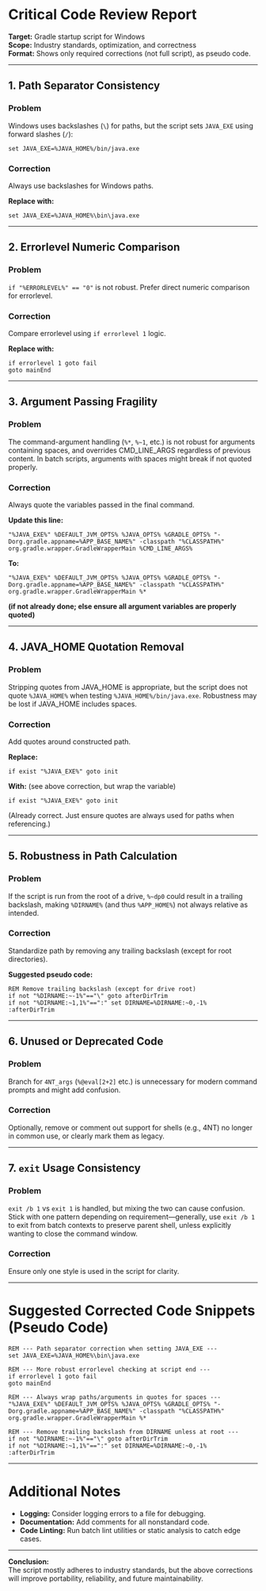 # Critical Code Review Report

**Target:** Gradle startup script for Windows  
**Scope:** Industry standards, optimization, and correctness  
**Format:** Shows only required corrections (not full script), as pseudo code.

---

## 1. Path Separator Consistency

### **Problem**  
Windows uses backslashes (`\`) for paths, but the script sets `JAVA_EXE` using forward slashes (`/`):

```batch
set JAVA_EXE=%JAVA_HOME%/bin/java.exe
```

### **Correction**  
Always use backslashes for Windows paths.

**Replace with:**
```batch
set JAVA_EXE=%JAVA_HOME%\bin\java.exe
```

---

## 2. Errorlevel Numeric Comparison

### **Problem**  
`if "%ERRORLEVEL%" == "0"` is not robust. Prefer direct numeric comparison for errorlevel.

### **Correction**  
Compare errorlevel using `if errorlevel 1` logic.

**Replace with:**
```batch
if errorlevel 1 goto fail
goto mainEnd
```

---

## 3. Argument Passing Fragility

### **Problem**  
The command-argument handling (`%*`, `%~1`, etc.) is not robust for arguments containing spaces, and overrides CMD_LINE_ARGS regardless of previous content. In batch scripts, arguments with spaces might break if not quoted properly.

### **Correction**  
Always quote the variables passed in the final command.

**Update this line:**
```batch
"%JAVA_EXE%" %DEFAULT_JVM_OPTS% %JAVA_OPTS% %GRADLE_OPTS% "-Dorg.gradle.appname=%APP_BASE_NAME%" -classpath "%CLASSPATH%" org.gradle.wrapper.GradleWrapperMain %CMD_LINE_ARGS%
```

**To:**
```batch
"%JAVA_EXE%" %DEFAULT_JVM_OPTS% %JAVA_OPTS% %GRADLE_OPTS% "-Dorg.gradle.appname=%APP_BASE_NAME%" -classpath "%CLASSPATH%" org.gradle.wrapper.GradleWrapperMain %*
```

**(if not already done; else ensure all argument variables are properly quoted)**

---

## 4. JAVA_HOME Quotation Removal

### **Problem**  
Stripping quotes from JAVA_HOME is appropriate, but the script does not quote `%JAVA_HOME%` when testing `%JAVA_HOME%/bin/java.exe`. Robustness may be lost if JAVA_HOME includes spaces.

### **Correction**  
Add quotes around constructed path.

**Replace:**
```batch
if exist "%JAVA_EXE%" goto init
```

**With:** (see above correction, but wrap the variable)
```batch
if exist "%JAVA_EXE%" goto init
```
(Already correct. Just ensure quotes are always used for paths when referencing.)

---

## 5. Robustness in Path Calculation

### **Problem**  
If the script is run from the root of a drive, `%~dp0` could result in a trailing backslash, making `%DIRNAME%` (and thus `%APP_HOME%`) not always relative as intended.

### **Correction**  
Standardize path by removing any trailing backslash (except for root directories).

**Suggested pseudo code:**
```batch
REM Remove trailing backslash (except for drive root)
if not "%DIRNAME:~-1%"=="\" goto afterDirTrim
if not "%DIRNAME:~1,1%"==":" set DIRNAME=%DIRNAME:~0,-1%
:afterDirTrim
```

---

## 6. Unused or Deprecated Code

### **Problem**  
Branch for `4NT_args` (`%@eval[2+2]` etc.) is unnecessary for modern command prompts and might add confusion.

### **Correction**  
Optionally, remove or comment out support for shells (e.g., 4NT) no longer in common use, or clearly mark them as legacy.

---

## 7. `exit` Usage Consistency

### **Problem**  
`exit /b 1` vs `exit 1` is handled, but mixing the two can cause confusion. Stick with one pattern depending on requirement—generally, use `exit /b 1` to exit from batch contexts to preserve parent shell, unless explicitly wanting to close the command window.

### **Correction**  
Ensure only one style is used in the script for clarity.

---

# **Suggested Corrected Code Snippets (Pseudo Code)**

```batch
REM --- Path separator correction when setting JAVA_EXE ---
set JAVA_EXE=%JAVA_HOME%\bin\java.exe

REM --- More robust errorlevel checking at script end ---
if errorlevel 1 goto fail
goto mainEnd

REM --- Always wrap paths/arguments in quotes for spaces ---
"%JAVA_EXE%" %DEFAULT_JVM_OPTS% %JAVA_OPTS% %GRADLE_OPTS% "-Dorg.gradle.appname=%APP_BASE_NAME%" -classpath "%CLASSPATH%" org.gradle.wrapper.GradleWrapperMain %*

REM --- Remove trailing backslash from DIRNAME unless at root ---
if not "%DIRNAME:~-1%"=="\" goto afterDirTrim
if not "%DIRNAME:~1,1%"==":" set DIRNAME=%DIRNAME:~0,-1%
:afterDirTrim
```

---

# Additional Notes

- **Logging:** Consider logging errors to a file for debugging.
- **Documentation:** Add comments for all nonstandard code.
- **Code Linting:** Run batch lint utilities or static analysis to catch edge cases.

---

**Conclusion:**  
The script mostly adheres to industry standards, but the above corrections will improve portability, reliability, and future maintainability.